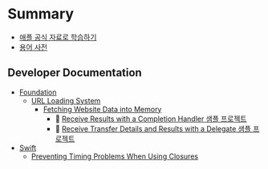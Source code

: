 # Summary

- [애플 공식 자료로 학습하기](README.md)
- [용어 사전](GLOSSARY.md)

## Developer Documentation

- [Foundation](documentation/foundation/foundation.md)
    - [URL Loading System](documentation/foundation/url_loading_system/url_loading_system.md)
        - [Fetching Website Data into Memory](documentation/foundation/url_loading_system/fetching_website_data_into_memory/fetching_website_data_into_memory.md)
            - 📌 [Receive Results with a Completion Handler 샘플 프로젝트](./documentation/foundation/url_loading_system/fetching_website_data_into_memory/fetching_website_data_into_memory.md#-receive-results-with-a-completion-handler-샘플-프로젝트)
            - 📌 [Receive Transfer Details and Results with a Delegate 샘플 프로젝트](./documentation/foundation/url_loading_system/fetching_website_data_into_memory/fetching_website_data_into_memory.md#-receive-transfer-details-and-results-with-a-delegate-샘플-프로젝트)
- [Swift](documentation/swift/swift.md)
    - [Preventing Timing Problems When Using Closures](documentation/swift/preventing-timing-problems-when-using-closures.md)